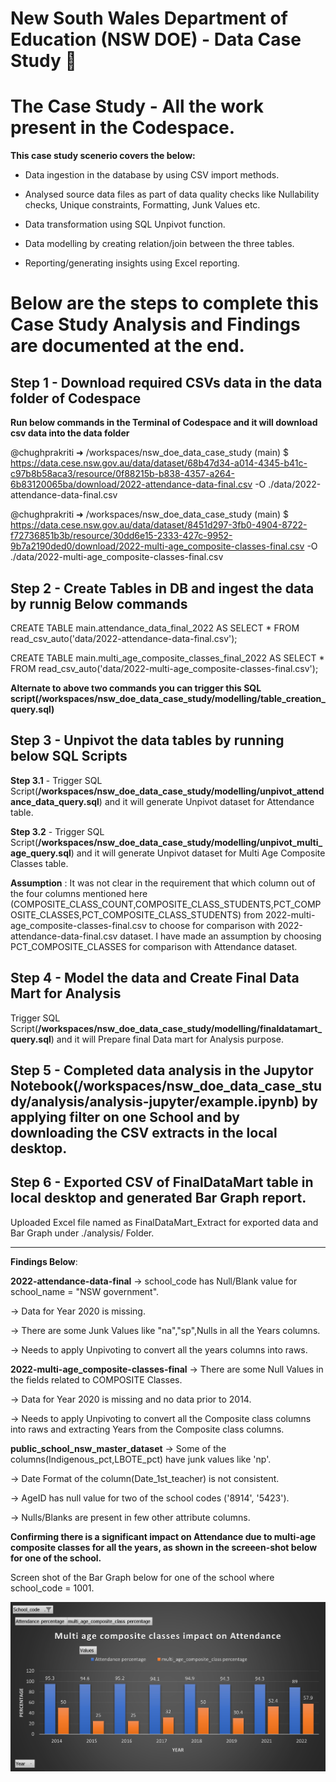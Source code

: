# New South Wales Department of Education (NSW DOE) - Data Case Study 🦘

# The Case Study - All the work present in the Codespace.

**This case study scenerio covers the below:**

* Data ingestion in the database by using CSV import methods.

* Analysed source data files as part of data quality checks like Nullability checks, Unique constraints, Formatting, Junk Values etc.

* Data transformation using SQL Unpivot function.

* Data modelling by creating relation/join between the three tables.

* Reporting/generating insights using Excel reporting.


# Below are the steps to complete this Case Study Analysis and Findings are documented at the end.

## Step 1 - Download required CSVs data in the data folder of Codespace 

**Run below commands in the Terminal of Codespace and it will download csv data into the data folder**

@chughprakriti ➜ /workspaces/nsw_doe_data_case_study (main) $ https://data.cese.nsw.gov.au/data/dataset/68b47d34-a014-4345-b41c-c97b8b58aca3/resource/0f88215b-b838-4357-a264-6b83120065ba/download/2022-attendance-data-final.csv -O ./data/2022-attendance-data-final.csv

@chughprakriti ➜ /workspaces/nsw_doe_data_case_study (main) $ https://data.cese.nsw.gov.au/data/dataset/8451d297-3fb0-4904-8722-f72736851b3b/resource/30dd6e15-2333-427c-9952-9b7a2190ded0/download/2022-multi-age_composite-classes-final.csv -O ./data/2022-multi-age_composite-classes-final.csv


## Step 2 - Create Tables in DB and ingest the data by runnig Below commands 

CREATE TABLE main.attendance_data_final_2022 AS SELECT * FROM read_csv_auto('data/2022-attendance-data-final.csv');

CREATE TABLE main.multi_age_composite_classes_final_2022 AS SELECT * FROM read_csv_auto('data/2022-multi-age_composite-classes-final.csv');

**Alternate to above two commands you can trigger this SQL script(/workspaces/nsw_doe_data_case_study/modelling/table_creation_query.sql)**


## Step 3 - Unpivot the data tables by running below SQL Scripts

**Step 3.1** - Trigger SQL Script(**/workspaces/nsw_doe_data_case_study/modelling/unpivot_attendance_data_query.sql**) and it will generate Unpivot dataset for Attendance table. 

**Step 3.2** - Trigger SQL Script(**/workspaces/nsw_doe_data_case_study/modelling/unpivot_multi_age_query.sql**) and it will generate Unpivot dataset for Multi Age Composite Classes table. 

**Assumption** : It was not clear in the requirement that which column out of the four columns mentioned here (COMPOSITE_CLASS_COUNT,COMPOSITE_CLASS_STUDENTS,PCT_COMPOSITE_CLASSES,PCT_COMPOSITE_CLASS_STUDENTS) from 2022-multi-age_composite-classes-final.csv to choose for comparison with 2022-attendance-data-final.csv dataset. I have made an assumption by choosing PCT_COMPOSITE_CLASSES for comparison with Attendance dataset.

## Step 4 - Model the data and Create Final Data Mart for Analysis

Trigger SQL Script(**/workspaces/nsw_doe_data_case_study/modelling/finaldatamart_query.sql**) and it will Prepare final Data mart for Analysis purpose.


## Step 5 - Completed data analysis in the Jupytor Notebook(/workspaces/nsw_doe_data_case_study/analysis/analysis-jupyter/example.ipynb) by applying filter on one School and by downloading the CSV extracts in the local desktop.

## Step 6 - Exported CSV of FinalDataMart table in local desktop and generated Bar Graph report.

Uploaded Excel file named as FinalDataMart_Extract for exported data and Bar Graph under ./analysis/ Folder.

--------------------------------------------------------------------------------------------------------------------

**Findings Below**:

**2022-attendance-data-final**
-> school_code has Null/Blank value for school_name = "NSW government".

-> Data for Year 2020 is missing. 

-> There are some Junk Values like "na","sp",Nulls in all the Years columns.

-> Needs to apply Unpivoting to convert all the years columns into raws.

**2022-multi-age_composite-classes-final**
-> There are some Null Values in the fields related to COMPOSITE Classes.

-> Data for Year 2020 is missing and no data prior to 2014. 

-> Needs to apply Unpivoting to convert all the Composite class columns into raws and extracting Years from the Composite class columns.

**public_school_nsw_master_dataset**
-> Some of the columns(Indigenous_pct,LBOTE_pct) have junk values like 'np'.

-> Date Format of the column(Date_1st_teacher) is not consistent.

-> AgeID has null value for two of the school codes ('8914', '5423').

-> Nulls/Blanks are present in few other attribute columns.

**Confirming there is a significant impact on Attendance due to multi-age composite classes for all the years,
as shown in the screeen-shot below for one of the school.**

Screen shot of the Bar Graph below for one of the school where school_code = 1001.

![Report Screen shot](.github/static/AnalysisReport.jpg)


